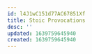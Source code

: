 ```yaml
---
id: l4J1wC151d77AC67851Xf
title: Stoic Provocations
desc: ''
updated: 1639759645940
created: 1639759645940
---
```


